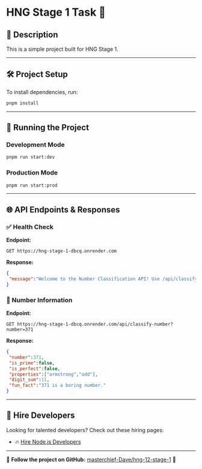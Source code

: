 

# HNG Stage 1 Task 🚀

## 📌 Description
This is a simple project built for HNG Stage 1.

--- 

## 🛠️ Project Setup
To install dependencies, run:

```bash
pnpm install
```

---

## 🚀 Running the Project

### Development Mode
```bash
pnpm run start:dev
```

### Production Mode
```bash
pnpm run start:prod
```

---

## 🌐 API Endpoints & Responses

### ✅ Health Check
**Endpoint:**
```http
GET https://hng-stage-1-dbcq.onrender.com

```
**Response:**
```json
{
 "message":"Welcome to the Number Classification API! Use /api/classify-number?number=<your_number> to classify a number.",
}
```

### 👤 Number Information
**Endpoint:**
```http
GET https://hng-stage-1-dbcq.onrender.com/api/classify-number?number=371
```
**Response:**
```json
{
 "number":371,
 "is_prime":false,
 "is_perfect":false,
 "properties":["armstrong","odd"],
 "digit_sum":11,
 "fun_fact":"371 is a boring number."
}
```

---

## 🔗 Hire Developers
Looking for talented developers? Check out these hiring pages:


- 🔥 [Hire Node.js Developers](https://hng.tech/hire/nodejs-developers)

---

🎯 **Follow the project on GitHub:** [masterchief-Dave/hng-12-stage-1](https://github.com/masterchief-Dave/hng-stage-next) 🚀

